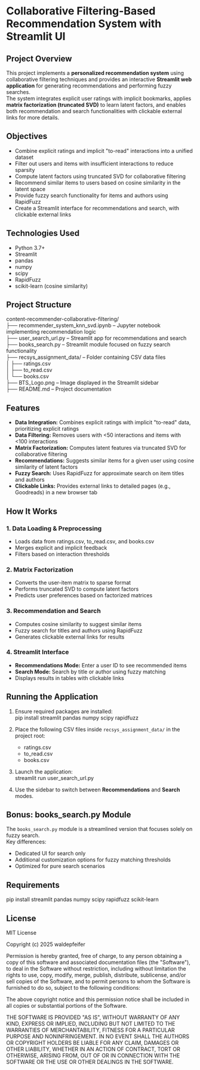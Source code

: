 # Collaborative Filtering-Based Recommendation System with Streamlit UI

## Project Overview

This project implements a **personalized recommendation system** using collaborative filtering techniques and provides an interactive **Streamlit web application** for generating recommendations and performing fuzzy searches.  
The system integrates explicit user ratings with implicit bookmarks, applies **matrix factorization (truncated SVD)** to learn latent factors, and enables both recommendation and search functionalities with clickable external links for more details.

## Objectives

- Combine explicit ratings and implicit "to-read" interactions into a unified dataset  
- Filter out users and items with insufficient interactions to reduce sparsity  
- Compute latent factors using truncated SVD for collaborative filtering  
- Recommend similar items to users based on cosine similarity in the latent space  
- Provide fuzzy search functionality for items and authors using RapidFuzz  
- Create a Streamlit interface for recommendations and search, with clickable external links

## Technologies Used

- Python 3.7+  
- Streamlit  
- pandas  
- numpy  
- scipy  
- RapidFuzz  
- scikit-learn (cosine similarity)  

## Project Structure

content-recommender-collaborative-filtering/  
├── recommender_system_knn_svd.ipynb        – Jupyter notebook implementing recommendation logic  
├── user_search_url.py                      – Streamlit app for recommendations and search  
├── books_search.py                         – Streamlit module focused on fuzzy search functionality  
├── recsys_assignment_data/                 – Folder containing CSV data files  
│   ├── ratings.csv  
│   ├── to_read.csv  
│   └── books.csv  
├── BTS_Logo.png                            – Image displayed in the Streamlit sidebar  
├── README.md                               – Project documentation  

## Features

- **Data Integration:** Combines explicit ratings with implicit "to-read" data, prioritizing explicit ratings  
- **Data Filtering:** Removes users with <50 interactions and items with <100 interactions  
- **Matrix Factorization:** Computes latent features via truncated SVD for collaborative filtering  
- **Recommendations:** Suggests similar items for a given user using cosine similarity of latent factors  
- **Fuzzy Search:** Uses RapidFuzz for approximate search on item titles and authors  
- **Clickable Links:** Provides external links to detailed pages (e.g., Goodreads) in a new browser tab  

## How It Works

### 1. Data Loading & Preprocessing
- Loads data from ratings.csv, to_read.csv, and books.csv  
- Merges explicit and implicit feedback  
- Filters based on interaction thresholds  

### 2. Matrix Factorization
- Converts the user-item matrix to sparse format  
- Performs truncated SVD to compute latent factors  
- Predicts user preferences based on factorized matrices  

### 3. Recommendation and Search
- Computes cosine similarity to suggest similar items  
- Fuzzy search for titles and authors using RapidFuzz  
- Generates clickable external links for results  

### 4. Streamlit Interface
- **Recommendations Mode:** Enter a user ID to see recommended items  
- **Search Mode:** Search by title or author using fuzzy matching  
- Displays results in tables with clickable links  

## Running the Application

1. Ensure required packages are installed:  
   pip install streamlit pandas numpy scipy rapidfuzz

2. Place the following CSV files inside `recsys_assignment_data/` in the project root:  
   - ratings.csv  
   - to_read.csv  
   - books.csv  

3. Launch the application:  
   streamlit run user_search_url.py  

4. Use the sidebar to switch between **Recommendations** and **Search** modes.

## Bonus: books_search.py Module

The `books_search.py` module is a streamlined version that focuses solely on fuzzy search.  
Key differences:  
- Dedicated UI for search only  
- Additional customization options for fuzzy matching thresholds  
- Optimized for pure search scenarios

## Requirements

pip install streamlit pandas numpy scipy rapidfuzz scikit-learn

## License

MIT License

Copyright (c) 2025 waldepfeifer

Permission is hereby granted, free of charge, to any person obtaining a copy
of this software and associated documentation files (the "Software"), to deal
in the Software without restriction, including without limitation the rights
to use, copy, modify, merge, publish, distribute, sublicense, and/or sell
copies of the Software, and to permit persons to whom the Software is
furnished to do so, subject to the following conditions:

The above copyright notice and this permission notice shall be included in all
copies or substantial portions of the Software.

THE SOFTWARE IS PROVIDED "AS IS", WITHOUT WARRANTY OF ANY KIND, EXPRESS OR
IMPLIED, INCLUDING BUT NOT LIMITED TO THE WARRANTIES OF MERCHANTABILITY,
FITNESS FOR A PARTICULAR PURPOSE AND NONINFRINGEMENT. IN NO EVENT SHALL THE
AUTHORS OR COPYRIGHT HOLDERS BE LIABLE FOR ANY CLAIM, DAMAGES OR OTHER
LIABILITY, WHETHER IN AN ACTION OF CONTRACT, TORT OR OTHERWISE, ARISING FROM,
OUT OF OR IN CONNECTION WITH THE SOFTWARE OR THE USE OR OTHER DEALINGS IN THE
SOFTWARE.
